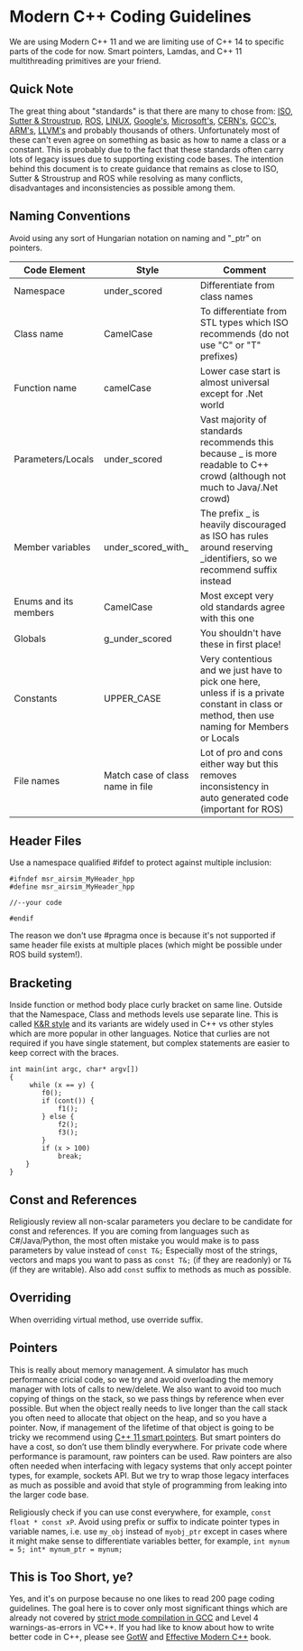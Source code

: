# Modern C++ Coding Guidelines

We are using Modern C++ 11 and we are limiting use of C++ 14 to specific parts of the code for now.
Smart pointers, Lamdas, and C++ 11 multithreading primitives are your friend.

## Quick Note

The great thing about "standards" is that there are many to chose from: [ISO](https://isocpp.org/wiki/faq/coding-standards), [Sutter &amp; Stroustrup](https://github.com/isocpp/CppCoreGuidelines/blob/master/CppCoreGuidelines.md), [ROS](http://wiki.ros.org/CppStyleGuide), [LINUX](https://www.kernel.org/doc/Documentation/CodingStyle), [Google's](https://google.github.io/styleguide/cppguide.html), [Microsoft's](https://msdn.microsoft.com/en-us/library/888a6zcz.aspx), [CERN's](http://atlas-computing.web.cern.ch/atlas-computing/projects/qa/draft_guidelines.html), [GCC's](https://gcc.gnu.org/wiki/CppConventions), [ARM's](http://infocenter.arm.com/help/index.jsp?topic=/com.arm.doc.dui0475c/CJAJAJCJ.html), [LLVM's](http://llvm.org/docs/CodingStandards.html) and probably 
thousands of others. Unfortunately most of these can't even agree on something as basic as how to name a class or a constant. This is probably due to the fact that these standards often carry lots of  legacy issues due to supporting existing code bases. The intention behind this document is to create guidance that remains as close to ISO, Sutter &amp; Stroustrup and ROS while resolving as many conflicts, disadvantages and inconsistencies as possible among them.

## Naming Conventions

Avoid using any sort of Hungarian notation on naming and "_ptr" on pointers.

| **Code Element** | **Style** | **Comment** |
| --- | --- | --- |
| Namespace | under\_scored | Differentiate from class names |
| Class name | CamelCase | To differentiate from STL types which ISO recommends (do not use "C" or "T" prefixes) |
| Function name | camelCase | Lower case start is almost universal except for .Net world |
| Parameters/Locals | under\_scored | Vast majority of standards recommends this because \_ is more readable to C++ crowd (although not much to Java/.Net crowd) |
| Member variables | under\_scored\_with\_ | The prefix \_ is heavily discouraged as ISO has rules around reserving \_identifiers, so we recommend suffix instead |
| Enums and its members | CamelCase | Most except very old standards agree with this one |
| Globals | g\_under\_scored | You shouldn't have these in first place! |
| Constants | UPPER\_CASE | Very contentious and we just have to pick one here, unless if is a private constant in class or method, then use naming for Members or Locals |
| File names | Match case of class name in file | Lot of pro and cons either way but this removes inconsistency in auto generated code (important for ROS) |

## Header Files

Use a namespace qualified #ifdef to protect against multiple inclusion:

```
#ifndef msr_airsim_MyHeader_hpp
#define msr_airsim_MyHeader_hpp

//--your code

#endif
```

The reason we don't use #pragma once is because it's not supported if same header file exists at multiple places (which might be possible under ROS build system!).

## Bracketing

Inside function or method body place curly bracket on same line. 
Outside that the Namespace, Class and methods levels use separate line.
This is called [K&amp;R style](https://en.wikipedia.org/wiki/Indent_style#K.26R_style) and its variants are widely used in C++ vs other styles which are more popular in other languages. 
Notice that curlies are not required if you have single statement, but complex statements are easier to keep correct with the braces.

```
int main(int argc, char* argv[])
{
     while (x == y) {
        f0();
        if (cont()) {
            f1();
        } else {
            f2();
            f3();
        }
        if (x > 100)
            break;
    }
}
```

## Const and References

Religiously review all non-scalar parameters you declare to be candidate for const and references. If you are coming from languages such as C#/Java/Python,
the most often mistake you would make is to pass parameters by value instead of `const T&;` Especially most of the strings, vectors and maps you want to 
pass as `const T&;` (if they are readonly) or `T&` (if they are writable). Also add `const` suffix to methods as much as possible.

## Overriding
When overriding virtual method, use override suffix.


## Pointers

This is really about memory management.  A simulator has much performance cricial code, so we try and avoid overloading the memory manager
with lots of calls to new/delete.  We also want to avoid too much copying of things on the stack, so we pass things by reference when ever possible.
But when the object really needs to live longer than the call stack you often need to allocate that object on
the heap, and so you have a pointer.  Now, if management of the lifetime of that object is going to be tricky we recommend using 
[C++ 11 smart pointers](https://cppstyle.wordpress.com/c11-smart-pointers/). 
But smart pointers do have a cost, so don’t use them blindly everywhere.  For private code 
where performance is paramount, raw pointers can be used.  Raw pointers are also often needed when interfacing with legacy systems
that only accept pointer types, for example, sockets API.  But we try to wrap those legacy interfaces as
much as possible and avoid that style of programming from leaking into the larger code base.  

Religiously check if you can use const everywhere, for example, `const float * const xP`. Avoid using prefix or suffix to indicate pointer types in variable names, i.e. use `my_obj` instead of `myobj_ptr` except in cases where it might make sense to differentiate variables better, for example, `int mynum = 5; int* mynum_ptr = mynum;`

## This is Too Short, ye?

Yes, and it's on purpose because no one likes to read 200 page coding guidelines. The goal here is to cover only most significant things which are 
already not covered by [strict mode compilation in GCC](http://shitalshah.com/p/how-to-enable-and-use-gcc-strict-mode-compilation/) and Level 4 
warnings-as-errors in VC++. If you had like to know about how to write better code in C++, please see [GotW](https://herbsutter.com/gotw/) 
and [Effective Modern C++](http://shop.oreilly.com/product/0636920033707.do) book.
